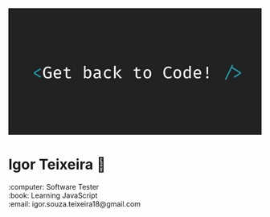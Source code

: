 <img width="auto" src="https://github.com/IgorShimun/IgorShimun/blob/master/banner_developer-%20.jpg">
<h1> Igor Teixeira 👋 </h1>
:computer: Software Tester</li><br/>
:book: Learning JavaScript</li><br/>
:email: igor.souza.teixeira18@gmail.com</li><br/>
